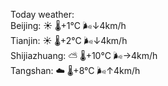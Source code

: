 Today weather:  
Beijing: ☀️   🌡️+1°C 🌬️↓4km/h  
Tianjin: ☀️   🌡️+2°C 🌬️↓4km/h  
Shijiazhuang: ⛅️  🌡️+10°C 🌬️→4km/h  
Tangshan: ☁️   🌡️+8°C 🌬️↑4km/h  
